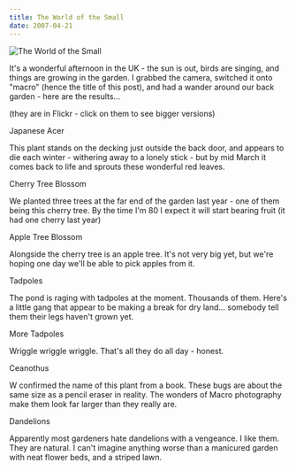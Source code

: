 ```yaml
---
title: The World of the Small
date: 2007-04-21
---
```


![The World of the Small](https://source.unsplash.com/jpkvklXwt98/1600x900)

It's a wonderful afternoon in the UK - the sun is out, birds are singing, and things are growing in the garden. I grabbed the camera, switched it onto "macro" (hence the title of this post), and had a wander around our back garden - here are the results...

(they are in Flickr - click on them to see bigger versions)

Japanese Acer

This plant stands on the decking just outside the back door, and appears to die each winter - withering away to a lonely stick - but by mid March it comes back to life and sprouts these wonderful red leaves.

Cherry Tree Blossom

We planted three trees at the far end of the garden last year - one of them being this cherry tree. By the time I'm 80 I expect it will start bearing fruit (it had one cherry last year)

Apple Tree Blossom

Alongside the cherry tree is an apple tree. It's not very big yet, but we're hoping one day we'll be able to pick apples from it.

Tadpoles

The pond is raging with tadpoles at the moment. Thousands of them. Here's a little gang that appear to be making a break for dry land... somebody tell them their legs haven't grown yet.

More Tadpoles

Wriggle wriggle wriggle. That's all they do all day - honest.

Ceanothus

W confirmed the name of this plant from a book. These bugs are about the same size as a pencil eraser in reality. The wonders of Macro photography make them look far larger than they really are.

Dandelions

Apparently most gardeners hate dandelions with a vengeance. I like them. They are natural. I can't imagine anything worse than a manicured garden with neat flower beds, and a striped lawn.